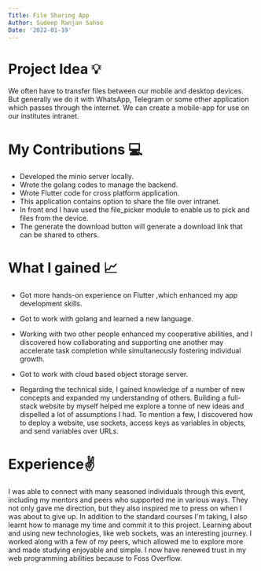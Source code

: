 ```yaml
---
Title: File Sharing App
Author: Sudeep Ranjan Sahoo
Date: '2022-01-19'
---
```


# Project Idea 💡

We often have to transfer files between our mobile and desktop devices. But generally we do it with WhatsApp, Telegram or some other application which passes through the internet. We can create a mobile-app for use on our institutes intranet.



# My Contributions 💻

- Developed the minio server locally.
- Wrote the golang codes to manage the backend.
- Wrote Flutter code for cross platform application.
- This application contains option to share the file over intranet.
- In front end I have used the file_picker module to enable us to pick and files from the device.
- The generate the download button will generate a download link that can be shared to others.


# What I gained 📈


- Got more hands-on experience on Flutter ,which enhanced my app development skills.

- Got to work with golang and learned a new language.

- Working with two other people enhanced my cooperative abilities, and I discovered how collaborating and supporting one another may accelerate task   completion while simultaneously fostering individual growth.

- Got to work with cloud based object storage server.

- Regarding the technical side, I gained knowledge of a number of new concepts and expanded my understanding of others. Building a full-stack website by myself helped me explore a tonne of new ideas and dispelled a lot of assumptions I had. To mention a few, I discovered how to deploy a website, use sockets, access keys as variables in objects, and send variables over URLs.



# Experience✌️ 

I was able to connect with many seasoned individuals through this event, including my mentors and peers who supported me in various ways. They not only gave me direction, but they also inspired me to press on when I was about to give up. In addition to the standard courses I'm taking, I also learnt how to manage my time and commit it to this project. Learning about and using new technologies, like web sockets, was an interesting journey. I worked along with a few of my peers, which allowed me to explore more and made studying enjoyable and simple. I now have renewed trust in my web programming abilities because to Foss Overflow. 
